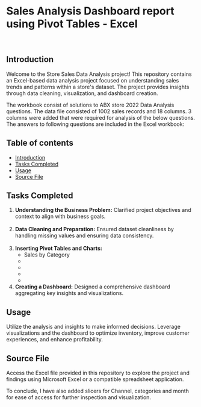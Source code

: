 # Sales Analysis Dashboard report using Pivot Tables - Excel
<br>

## Introduction

Welcome to the Store Sales Data Analysis project! This repository contains an Excel-based data analysis project focused on understanding sales trends and patterns within a store's dataset. The project provides insights through data cleaning, visualization, and dashboard creation.

The workbook consist of solutions to ABX store 2022 Data Analysis questions. The data file consisted of 1002 sales records and 18 columns. 3 columns were added that were required for analysis of the below questions. The answers to following questions are included in the Excel workbook:
## Table of contents
  - [Introduction](#introduction)
  - [Tasks Completed](#tasks-completed)
  - [Usage](#usage)
  - [Source File](#source-file)

## Tasks Completed
<ol>
  <li><b>Understanding the Business Problem:</b> Clarified project objectives and context to align with business goals.</li><br>
  <li><b>Data Cleaning and Preparation:</b> Ensured dataset cleanliness by handling missing values and ensuring data consistency.</li><br>
  <li><b>Inserting Pivot Tables and Charts:</b>
    <ul>
      <li>Sales by Category</li>
      <li></li>
      <li></li>
      <li></li>
      <li></li>
    </ul>   
  </li>
  <li><b>Creating a Dashboard:</b> Designed a comprehensive dashboard aggregating key insights and visualizations.</li>
</ol>

## Usage
Utilize the analysis and insights to make informed decisions. Leverage visualizations and the dashboard to optimize inventory, improve customer experiences, and enhance profitability.

## Source File
Access the Excel file provided in this repository to explore the project and findings using Microsoft Excel or a compatible spreadsheet application.

To conclude, I have also added slicers for Channel, categories and month for ease of access for further inspection and visualization.
